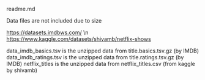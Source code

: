 readme.md

Data files are not included due to size

https://datasets.imdbws.com/ \n https://www.kaggle.com/datasets/shivamb/netflix-shows

data_imdb_basics.tsv is the unzipped data from title.basics.tsv.gz (by IMDB)
data_imdb_ratings.tsv is the unzipped data from title.ratings.tsv.gz (by IMDB)
netflix_titles is the unzipped data from netflix_titles.csv (from kaggle by shivamb)
